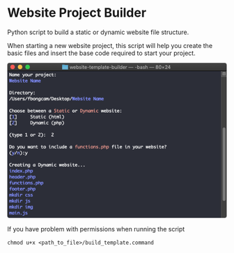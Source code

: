 # Website Project Builder
Python script to build a static or dynamic website file structure.

When starting a new website project, this script will help you create the basic files and insert the base code required to start your project.

![script](img/script.png)

If you have problem with permissions when running the script
```
chmod u+x <path_to_file>/build_template.command
```
